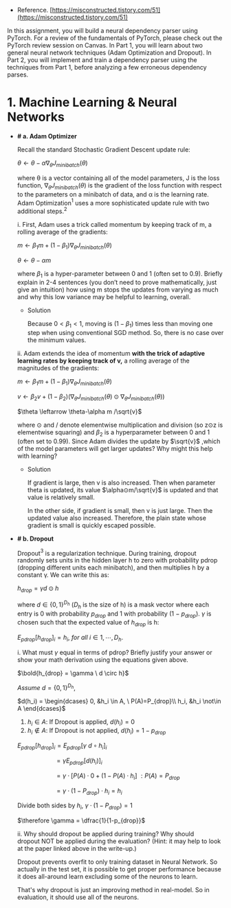- Reference. [https://misconstructed.tistory.com/51](https://misconstructed.tistory.com/51)

In this assignment, you will build a neural dependency parser using PyTorch. For a review of the fundamentals of PyTorch, please check out the PyTorch review session on Canvas. In Part 1, you will learn about two general neural network techniques (Adam Optimization and Dropout). In Part 2, you will implement and train a dependency parser using the techniques from Part 1, before analyzing a few erroneous dependency parses.

# 1. Machine Learning & Neural Networks

- **# a. Adam Optimizer**
    
    Recall the standard Stochastic Gradient Descent update rule:
    
    $\theta \leftarrow \theta-\alpha \nabla_\theta J_{minibatch}(\theta)$
    
    where θ is a vector containing all of the model parameters, J is the loss function, $∇_θJ_{minibatch}(θ)$ is the gradient of the loss function with respect to the parameters on a minibatch of data, and α is the learning rate. Adam Optimization$^1$ uses a more sophisticated update rule with two additional steps.$^2$
    
    i. First, Adam uses a trick called momentum by keeping track of m, a rolling average of the gradients:
    
    $m \leftarrow \beta_1m + (1-\beta_1)\nabla_\theta J_{minibatch}(\theta)$
    
    $\theta \leftarrow \theta - \alpha m$
    
    where $β_1$ is a hyper-parameter between 0 and 1 (often set to 0.9). Briefly explain in 2-4 sentences (you don’t need to prove mathematically, just give an intuition) how using m stops the updates from varying as much and why this low variance may be helpful to learning, overall.
    
    - Solution
        
        Because $0 < \beta_1 < 1$, moving is $(1-\beta_1)$ times less than moving one step when using conventional SGD method. So, there is no case over the minimum values.
        
    
    ii. Adam extends the idea of momentum **with the trick of adaptive learning rates by keeping track of v,** a rolling average of the magnitudes of the gradients:
    
    $m \leftarrow \beta_1m + (1-\beta_1)\nabla_\theta J_{minibatch}(\theta)$
    
    $v \leftarrow \beta_2v + (1-\beta_2)(\nabla_\theta J_{minibatch}(\theta)\odot \nabla_\theta J_{minibatch}(\theta))$
    
    $\theta \leftarrow \theta-\alpha m /\sqrt{v}$
    
    where $⊙$ and / denote elementwise multiplication and division (so z$⊙$z is elementwise squaring) and $β_2$ is a hyperparameter between 0 and 1 (often set to 0.99). Since Adam divides the update by $\sqrt{v}$ ,which of the model parameters will get larger updates? Why might this help with learning?
    
    - Solution
        
        If gradient is large, then v is also increased. Then when parameter theta is updated, its value $\alpha⊙m/\sqrt{v}$ is updated and that value is relatively small. 
        
        In the other side, if gradient is small, then v is just large. Then the updated value also increased. Therefore, the plain state whose gradient is small is quickly escaped possible.
        
- **# b. Dropout**
    
    Dropout$^3$ is a regularization technique. During training, dropout randomly sets units in the hidden layer h to zero with probability pdrop (dropping different units each minibatch), and then multiplies h by a constant γ. We can write this as:
    
    $h_{drop} =γd⊙h$
    
    where $d \in \{0, 1\}^{D_h}$ ($D_h$ is the size of h) is a mask vector where each entry is 0 with probability $p_{drop}$ and 1 with probability (1 − $p_{drop}$). $γ$ is chosen such that the expected value of $h_{drop}$ is h:
    
    $E_{pdrop}[h_{drop}]_i = h_i, \ for \ all \ i ∈ {1,\cdots,D_h}.$
    
    i. What must $γ$ equal in terms of pdrop? Briefly justify your answer or show your math derivation using the equations given above.
    
    $\bold{h_{drop} = \gamma \ d \circ h}$
    
    $Assume \ d=\{0,1\}^{D_h},$
    
    $d(h_i) = \begin{dcases}
       0, &h_i \in A, \ P(A)=P_{drop}\\
       h_i, &h_i \not\in A
    \end{dcases}$
    
    1. $h_i \in A$: If Dropout is applied, $d(h_i) = 0$
    2. $h_i \not\in A$: If Dropout is not applied, $d(h_i)=1-p_{drop}$
    
    $E_{pdrop}[h_{drop}]_i=E_{pdrop}[\gamma \ d \circ h_i]_i$
    
    $\ \ \ \ \ \ \ \ \ \ \ \ \ \ \ \ \ \ \ \ \ \ = \gamma E_{pdrop}[d(h_i)]_i$
    
    $\ \ \ \ \ \ \ \ \ \ \ \ \ \ \ \ \ \ \ \ \ \ = \gamma \cdot [P(A) \cdot 0+ (1-P(A) \cdot h_i]$ $:P(A) = P_{drop}$
    
    $\ \ \ \ \ \ \ \ \ \ \ \ \ \ \ \ \ \ \ \ \ \ = \gamma \cdot (1-P_{drop})\cdot h_i = h_i$
    
    Divide both sides by $h_i$, $\gamma \cdot (1-P_{drop})= 1$
    
    $\therefore \gamma = \dfrac{1}{1-p_{drop}}$
    
    ii. Why should dropout be applied during training? Why should dropout NOT be applied during the evaluation? (Hint: it may help to look at the paper linked above in the write-up.)
    
    Dropout prevents overfit to only training dataset in Neural Network. So actually in the test set, it is possible to get proper performance because it does all-around learn excluding some of the neurons to learn.
    
    That's why dropout is just an improving method in real-model. So in evaluation, it should use all of the neurons.